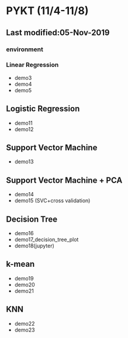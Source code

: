 # PYKT (11/4-11/8)
## Last modified:05-Nov-2019

### environment

### Linear Regression
* demo3
* demo4
* demo5


## Logistic Regression

* demo11
* demo12

## Support Vector Machine

* demo13

## Support Vector Machine + PCA

* demo14
* demo15 (SVC+cross validation)

## Decision Tree

* demo16
* demo17_decision_tree_plot
* demo18(jupyter)

## k-mean

* demo19
* demo20
* demo21

## KNN

* demo22
* demo23